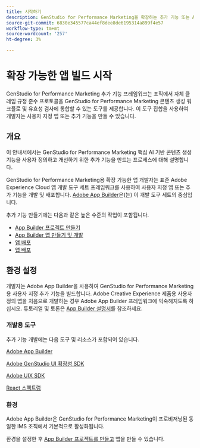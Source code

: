 ```yaml
---
title: 시작하기
description: GenStudio for Performance Marketing을 확장하는 추가 기능 또는 App Builder 앱 빌드를 시작합니다.
source-git-commit: 6830e345577ca44ef8dee8de6195314a899f4e57
workflow-type: tm+mt
source-wordcount: '257'
ht-degree: 3%

---
```


# 확장 가능한 앱 빌드 시작

GenStudio for Performance Marketing 추가 기능 프레임워크는 조직에서 자체 클레임 규정 준수 프로토콜을 GenStudio for Performance Marketing 콘텐츠 생성 워크플로 및 유효성 검사에 통합할 수 있는 도구를 제공합니다. 이 도구 집합을 사용하여 개발자는 사용자 지정 앱 또는 추가 기능을 만들 수 있습니다.

## 개요

이 안내서에서는 GenStudio for Performance Marketing 핵심 AI 기반 콘텐츠 생성 기능을 사용자 정의하고 개선하기 위한 추가 기능을 만드는 프로세스에 대해 설명합니다.

GenStudio for Performance Marketing용 확장 가능한 앱 개발자는 표준 Adobe Experience Cloud 앱 개발 도구 세트 프레임워크를 사용하여 사용자 지정 앱 또는 추가 기능을 개발 및 배포합니다. [Adobe App Builder](https://developer.adobe.com/app-builder/)은(는) 이 개발 도구 세트의 중심입니다.

추가 기능 만들기에는 다음과 같은 높은 수준의 작업이 포함됩니다.

* [App Builder 프로젝트 만들기](create-project.md)
* [App Builder 앱 만들기 및 개발](create-app.md)
* [앱 배포](deploy-app.md)
* [앱 배포](distribute-app.md)

## 환경 설정

개발자는 Adobe App Builder을 사용하여 GenStudio for Performance Marketing용 사용자 지정 추가 기능을 빌드합니다. Adobe Creative Experience 제품용 사용자 정의 앱을 처음으로 개발하는 경우 Adobe App Builder 프레임워크에 익숙해지도록 하십시오. 튜토리얼 및 토론은 [App Builder 설명서](https://developer.adobe.com/app-builder/docs/overview/)를 참조하세요.

### 개발용 도구

추가 기능 개발에는 다음 도구 및 리소스가 포함되어 있습니다.

[Adobe App Builder](https://developer.adobe.com/app-builder/)

[Adobe GenStudio UI 확장성 SDK](https://github.com/adobe/genstudio-uix-sdk)

[Adobe UIX SDK](https://github.com/adobe/uix-sdk)

[React 스펙트럼](https://react-spectrum.adobe.com/react-spectrum/getting-started.html)

### 환경

Adobe App Builder은 GenStudio for Performance Marketing이 프로비저닝된 동일한 IMS 조직에서 기본적으로 활성화됩니다.

환경을 설정한 후 [App Builder 프로젝트를 만들고](create-project.md) 앱을 만들 수 있습니다.
